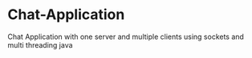 # Chat-Application
Chat Application with one server and multiple clients using sockets and multi threading java
